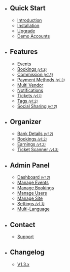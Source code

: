 - ## Quick Start
    - [Introduction](/{{route}}/{{version}}/introduction)
    - [Installation](/{{route}}/{{version}}/installation)
    - [Upgrade](/{{route}}/{{version}}/upgrade)
    - [Demo Accounts](/{{route}}/{{version}}/demo-accounts)

- ## Features
    - [Events](/{{route}}/{{version}}/features/events)
    - [Bookings <small>*(v1.3)*</small>](/{{route}}/{{version}}/features/bookings)
    - [Commission <small>*(v1.3)*</small>](/{{route}}/{{version}}/features/commission)
    - [Payment Methods <small>*(v1.3)*</small>](/{{route}}/{{version}}/features/payment-methods)
    - [Multi Vendor](/{{route}}/{{version}}/features/multi-vendor)
    - [Notifications](/{{route}}/{{version}}/features/notifications)
    - [Tickets <small>*(v1.1)*</small>](/{{route}}/{{version}}/features/tickets)
    - [Tags <small>*(v1.2)*</small>](/{{route}}/{{version}}/features/tags)
    - [Social Sharing <small>*(v1.2)*</small>](/{{route}}/{{version}}/features/social-sharing)

- ## Organizer
    - [Bank Details <small>*(v1.2)*</small>](/{{route}}/{{version}}/features/bank-details)
    - [Bookings <small>*(v1.2)*</small>](/{{route}}/{{version}}/features/organizer-bookings)
    - [Earnings <small>*(v1.2)*</small>](/{{route}}/{{version}}/features/organizer-earnings)
    - [Ticket Scanner <small>*(v1.3)*</small>](/{{route}}/{{version}}/features/ticket-scanner)
    

- ## Admin Panel
    - [Dashboard <small>*(v1.2)*</small>](/{{route}}/{{version}}/admin/dashboard)
    - [Manage Events](/{{route}}/{{version}}/admin/manage-events)
    - [Manage Bookings](/{{route}}/{{version}}/admin/manage-bookings)
    - [Manage Users](/{{route}}/{{version}}/admin/manage-users)
    - [Manage Site](/{{route}}/{{version}}/admin/manage-site)
    - [Settings <small>*(v1.3)*</small>](/{{route}}/{{version}}/admin/settings)
    - [Multi-Language](/{{route}}/{{version}}/admin/multi-language)

- ## Contact
    - [Support](/{{route}}/{{version}}/contact/support)
    
- ## Changelog
    - [V1.3.x](/{{route}}/{{version}}/changelog/V1.3.x)
